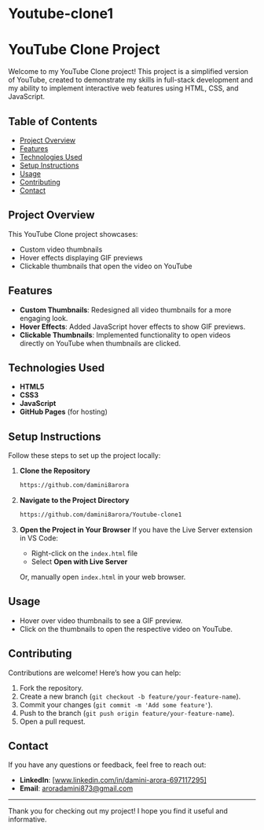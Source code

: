 # Youtube-clone1
# YouTube Clone Project

Welcome to my YouTube Clone project! This project is a simplified version of YouTube, created to demonstrate my skills in full-stack development and my ability to implement interactive web features using HTML, CSS, and JavaScript.

## Table of Contents

- [Project Overview](#project-overview)
- [Features](#features)
- [Technologies Used](#technologies-used)
- [Setup Instructions](#setup-instructions)
- [Usage](#usage)
- [Contributing](#contributing)
- [Contact](#contact)

## Project Overview

This YouTube Clone project showcases:
- Custom video thumbnails
- Hover effects displaying GIF previews
- Clickable thumbnails that open the video on YouTube

## Features

- **Custom Thumbnails**: Redesigned all video thumbnails for a more engaging look.
- **Hover Effects**: Added JavaScript hover effects to show GIF previews.
- **Clickable Thumbnails**: Implemented functionality to open videos directly on YouTube when thumbnails are clicked.

## Technologies Used

- **HTML5**
- **CSS3**
- **JavaScript**
- **GitHub Pages** (for hosting)

## Setup Instructions

Follow these steps to set up the project locally:

1. **Clone the Repository**
    ```sh
    https://github.com/damini8arora

2. **Navigate to the Project Directory**
    ```sh
    https://github.com/damini8arora/Youtube-clone1
    ```

3. **Open the Project in Your Browser**
    If you have the Live Server extension in VS Code:
    - Right-click on the `index.html` file
    - Select **Open with Live Server**
    
    Or, manually open `index.html` in your web browser.

## Usage

- Hover over video thumbnails to see a GIF preview.
- Click on the thumbnails to open the respective video on YouTube.

## Contributing

Contributions are welcome! Here’s how you can help:
1. Fork the repository.
2. Create a new branch (`git checkout -b feature/your-feature-name`).
3. Commit your changes (`git commit -m 'Add some feature'`).
4. Push to the branch (`git push origin feature/your-feature-name`).
5. Open a pull request.

## Contact

If you have any questions or feedback, feel free to reach out:
- **LinkedIn**: [www.linkedin.com/in/damini-arora-697117295]
- **Email**: aroradamini873@gmail.com

---

Thank you for checking out my project! I hope you find it useful and informative.
